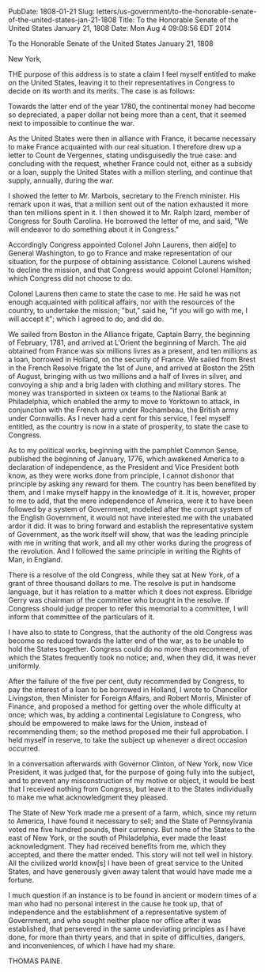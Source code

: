 PubDate: 1808-01-21
Slug: letters/us-government/to-the-honorable-senate-of-the-united-states-jan-21-1808
Title: To the Honorable Senate of the United States  January 21, 1808
Date: Mon Aug  4 09:08:56 EDT 2014

   To the Honorable Senate of the United States  January 21, 1808

   New York,

   THE purpose of this address is to state a claim I feel myself entitled to
   make on the United States, leaving it to their representatives in Congress
   to decide on its worth and its merits. The case is as follows:

   Towards the latter end of the year 1780, the continental money had become
   so depreciated, a paper dollar not being more than a cent, that it seemed
   next to impossible to continue the war.

   As the United States were then in alliance with France, it became
   necessary to make France acquainted with our real situation. I therefore
   drew up a letter to Count de Vergennes, stating undisguisedly the true
   case: and concluding with the request, whether France could not, either as
   a subsidy or a loan, supply the United States with a million sterling, and
   continue that supply, annually, during the war.

   I showed the letter to Mr. Marbois, secretary to the French minister. His
   remark upon it was, that a million sent out of the nation exhausted it
   more than ten millions spent in it. I then showed it to Mr. Ralph Izard,
   member of Congress for South Carolina. He borrowed the letter of me, and
   said, "We will endeavor to do something about it in Congress."

   Accordingly Congress appointed Colonel John Laurens, then aid[e] to
   General Washington, to go to France and make representation of our
   situation, for the purpose of obtaining assistance. Colonel Laurens wished
   to decline the mission, and that Congress would appoint Colonel Hamilton;
   which Congress did not choose to do.

   Colonel Laurens then came to state the case to me. He said he was not
   enough acquainted with political affairs, nor with the resources of the
   country, to undertake the mission; "but," said he, "if you will go with
   me, I will accept it"; which I agreed to do, and did do.

   We sailed from Boston in the Alliance frigate, Captain Barry, the
   beginning of February, 1781, and arrived at L'Orient the beginning of
   March. The aid obtained from France was six millions livres as a present,
   and ten millions as a loan, borrowed in Holland, on the security of
   France. We sailed from Brest in the French Resolve frigate the 1st of
   June, and arrived at Boston the 25th of August, bringing with us two
   millions and a half of livres in silver, and convoying a ship and a brig
   laden with clothing and military stores. The money was transported in
   sixteen ox teams to the National Bank at Philadelphia, which enabled the
   army to move to Yorktown to attack, in conjunction with the French army
   under Rochambeau, the British army under Cornwallis. As I never had a cent
   for this service, I feel myself entitled, as the country is now in a state
   of prosperity, to state the case to Congress.

   As to my political works, beginning with the pamphlet Common Sense,
   published the beginning of January, 1776, which awakened America to a
   declaration of independence, as the President and Vice President both
   know, as they were works done from principle, I cannot dishonor that
   principle by asking any reward for them. The country has been benefited by
   them, and I make myself happy in the knowledge of it. It is, however,
   proper to me to add, that the mere independence of America, were it to
   have been followed by a system of Government, modelled after the corrupt
   system of the English Government, it would not have interested me with the
   unabated ardor it did. It was to bring forward and establish the
   representative system of Government, as the work itself will show, that
   was the leading principle with me in writing that work, and all my other
   works during the progress of the revolution. And I followed the same
   principle in writing the Rights of Man, in England.

   There is a resolve of the old Congress, while they sat at New York, of a
   grant of three thousand dollars to me. The resolve is put in handsome
   language, but it has relation to a matter which it does not express.
   Elbridge Gerry was chairman of the committee who brought in the resolve.
   If Congress should judge proper to refer this memorial to a committee, I
   will inform that committee of the particulars of it.

   I have also to state to Congress, that the authority of the old Congress
   was become so reduced towards the latter end of the war, as to be unable
   to hold the States together. Congress could do no more than recommend, of
   which the States frequently took no notice; and, when they did, it was
   never uniformly.

   After the failure of the five per cent, duty recommended by Congress, to
   pay the interest of a loan to be borrowed in Holland, I wrote to
   Chancellor Livingston, then Minister for Foreign Affairs, and Robert
   Morris, Minister of Finance, and proposed a method for getting over the
   whole difficulty at once; which was, by adding a continental Legislature
   to Congress, who should be empowered to make laws for the Union, instead
   of recommending them; so the method proposed me their full approbation. I
   held myself in reserve, to take the subject up whenever a direct occasion
   occurred.

   In a conversation afterwards with Governor Clinton, of New York, now Vice
   President, it was judged that, for the purpose of going fully into the
   subject, and to prevent any misconstruction of my motive or object, it
   would be best that I received nothing from Congress, but leave it to the
   States individually to make me what acknowledgment they pleased.

   The State of New York made me a present of a farm, which, since my return
   to America, I have found it necessary to sell; and the State of
   Pennsylvania voted me five hundred pounds, their currency. But none of the
   States to the east of New York, or the south of Philadelphia, ever made
   the least acknowledgment. They had received benefits from me, which they
   accepted, and there the matter ended. This story will not tell well in
   history. All the civilized world know[s] I have been of great service to
   the United States, and have generously given away talent that would have
   made me a fortune.

   I much question if an instance is to be found in ancient or modern times
   of a man who had no personal interest in the cause he took up, that of
   independence and the establishment of a representative system of
   Government, and who sought neither place nor office after it was
   established, that persevered in the same undeviating principles as I have
   done, for more than thirty years, and that in spite of difficulties,
   dangers, and inconveniences, of which I have had my share.

   THOMAS PAINE.


